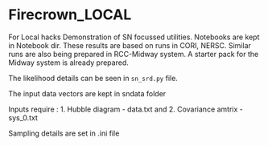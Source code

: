 # Firecrown_LOCAL
For Local hacks
Demonstration of SN focussed utilities. Notebooks are kept in Notebook dir. These results are based on runs in CORI, NERSC. Similar runs are also being prepared in RCC-Midway system. A starter pack for the Midway system is already prepared. 

The likelihood details can be seen in `sn_srd.py` file. 

The input data vectors are kept in sndata folder

Inputs require : 1. Hubble diagram - data.txt and 2. Covariance amtrix - sys_0.txt 

Sampling details are set in .ini file
